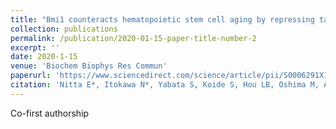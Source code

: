 ```yaml
---
title: "Bmi1 counteracts hematopoietic stem cell aging by repressing target genes and enforcing the stem cell gene signature"
collection: publications
permalink: /publication/2020-01-15-paper-title-number-2
excerpt: ''
date: 2020-1-15
venue: 'Biochem Biophys Res Commun'
paperurl: 'https://www.sciencedirect.com/science/article/pii/S0006291X19320546?via%3Dihub'
citation: 'Nitta E*, Itokawa N*, Yabata S, Koide S, Hou LB, Oshima M, Aoyama K, Saraya A, Iwama A. &quot;Bmi1 counteracts hematopoietic stem cell aging by repressing target genes and enforcing the stem cell gene signature.&quot; <i>Biochem Biophys Res Commun.</i> 2020 Jan 15;521(3):612-619.'
---
```

Co-first authorship
